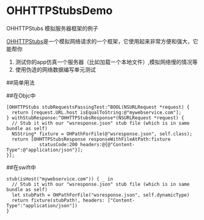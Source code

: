 # OHHTTPStubsDemo
OHHTTPStubs 模拟服务器框架的例子

[OHHTTPStubs](https://github.com/AliSoftware/OHHTTPStubs)是一个模拟网络请求的一个框架，它使用起来非常方便和强大，它能帮你

1. 测试你的app仿真一个服务器（比如加载一个本地文件）,模拟网络慢的情况等
2. 使用伪造的网络数据编写单元测试


##简单用法

##在Objc中

```
[OHHTTPStubs stubRequestsPassingTest:^BOOL(NSURLRequest *request) {
  return [request.URL.host isEqualToString:@"mywebservice.com"];
} withStubResponse:^OHHTTPStubsResponse*(NSURLRequest *request) {
  // Stub it with our "wsresponse.json" stub file (which is in same bundle as self)
  NSString* fixture = OHPathForFile(@"wsresponse.json", self.class);
  return [OHHTTPStubsResponse responseWithFileAtPath:fixture
            statusCode:200 headers:@{@"Content-Type":@"application/json"}];
}];
```

##在swift中

```
stub(isHost("mywebservice.com")) { _ in
  // Stub it with our "wsresponse.json" stub file (which is in same bundle as self)
  let stubPath = OHPathForFile("wsresponse.json", self.dynamicType)
  return fixture(stubPath!, headers: ["Content-Type":"application/json"])
}
```